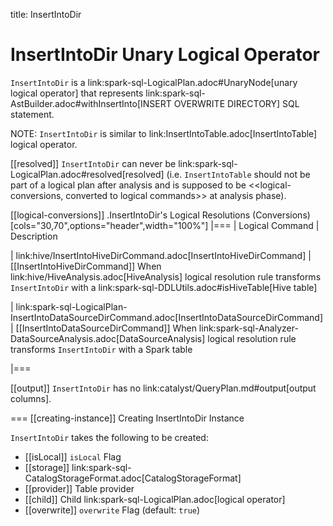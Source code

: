 title: InsertIntoDir

# InsertIntoDir Unary Logical Operator

`InsertIntoDir` is a link:spark-sql-LogicalPlan.adoc#UnaryNode[unary logical operator] that represents link:spark-sql-AstBuilder.adoc#withInsertInto[INSERT OVERWRITE DIRECTORY] SQL statement.

NOTE: `InsertIntoDir` is similar to link:InsertIntoTable.adoc[InsertIntoTable] logical operator.

[[resolved]]
`InsertIntoDir` can never be link:spark-sql-LogicalPlan.adoc#resolved[resolved] (i.e. `InsertIntoTable` should not be part of a logical plan after analysis and is supposed to be <<logical-conversions, converted to logical commands>> at analysis phase).

[[logical-conversions]]
.InsertIntoDir's Logical Resolutions (Conversions)
[cols="30,70",options="header",width="100%"]
|===
| Logical Command
| Description

| link:hive/InsertIntoHiveDirCommand.adoc[InsertIntoHiveDirCommand]
| [[InsertIntoHiveDirCommand]] When link:hive/HiveAnalysis.adoc[HiveAnalysis] logical resolution rule transforms `InsertIntoDir` with a link:spark-sql-DDLUtils.adoc#isHiveTable[Hive table]

| link:spark-sql-LogicalPlan-InsertIntoDataSourceDirCommand.adoc[InsertIntoDataSourceDirCommand]
| [[InsertIntoDataSourceDirCommand]] When link:spark-sql-Analyzer-DataSourceAnalysis.adoc[DataSourceAnalysis] logical resolution rule transforms `InsertIntoDir` with a Spark table

|===

[[output]]
`InsertIntoDir` has no link:catalyst/QueryPlan.md#output[output columns].

=== [[creating-instance]] Creating InsertIntoDir Instance

`InsertIntoDir` takes the following to be created:

* [[isLocal]] `isLocal` Flag
* [[storage]] link:spark-sql-CatalogStorageFormat.adoc[CatalogStorageFormat]
* [[provider]] Table provider
* [[child]] Child link:spark-sql-LogicalPlan.adoc[logical operator]
* [[overwrite]] `overwrite` Flag (default: `true`)
